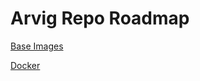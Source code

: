 # Arvig Repo Roadmap

[Base Images](https://github.com/ArvigEnterprises?q=topic%3Aarvigbaseimage)

[Docker](https://github.com/ArvigEnterprises?q=topic%3Adocker)
